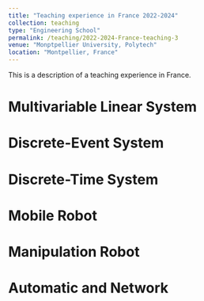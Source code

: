 ```yaml
---
title: "Teaching experience in France 2022-2024"
collection: teaching
type: "Engineering School"
permalink: /teaching/2022-2024-France-teaching-3
venue: "Monptpellier University, Polytech"
location: "Montpellier, France"
---
```


This is a description of a teaching experience in France.

Multivariable Linear System
======

Discrete-Event System
======

Discrete-Time System
======

Mobile Robot
======

Manipulation Robot
======

Automatic and Network
======

